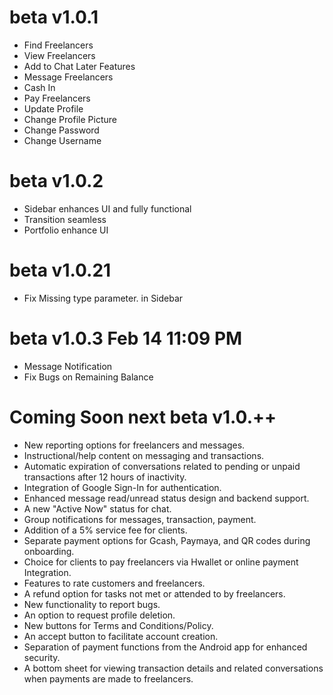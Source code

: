 # beta v1.0.1
- Find Freelancers
- View Freelancers
- Add to Chat Later Features
- Message Freelancers
- Cash In
- Pay Freelancers
- Update Profile
- Change Profile Picture
- Change Password
- Change Username

# beta v1.0.2
- Sidebar enhances UI and fully functional
- Transition seamless
- Portfolio enhance UI

# beta v1.0.21 
- Fix Missing type parameter. in Sidebar

# beta v1.0.3 Feb 14 11:09 PM
- Message Notification
- Fix Bugs on Remaining Balance

# Coming Soon next beta v1.0.++
- New reporting options for freelancers and messages.
- Instructional/help content on messaging and transactions.
- Automatic expiration of conversations related to pending or unpaid transactions after 12 hours of inactivity.
- Integration of Google Sign-In for authentication.
- Enhanced message read/unread status design and backend support.
- A new "Active Now" status for chat.
- Group notifications for messages, transaction, payment.
- Addition of a 5% service fee for clients.
- Separate payment options for Gcash, Paymaya, and QR codes during onboarding.
- Choice for clients to pay freelancers via Hwallet or online payment Integration.
- Features to rate customers and freelancers.
- A refund option for tasks not met or attended to by freelancers.
- New functionality to report bugs.
- An option to request profile deletion.
- New buttons for Terms and Conditions/Policy.
- An accept button to facilitate account creation.
- Separation of payment functions from the Android app for enhanced security.
- A bottom sheet for viewing transaction details and related conversations when payments are made to freelancers.

